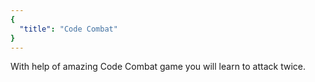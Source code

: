 ```yaml
---
{
  "title": "Code Combat"
}
---
```


With help of amazing Code Combat game you will learn to attack twice.
